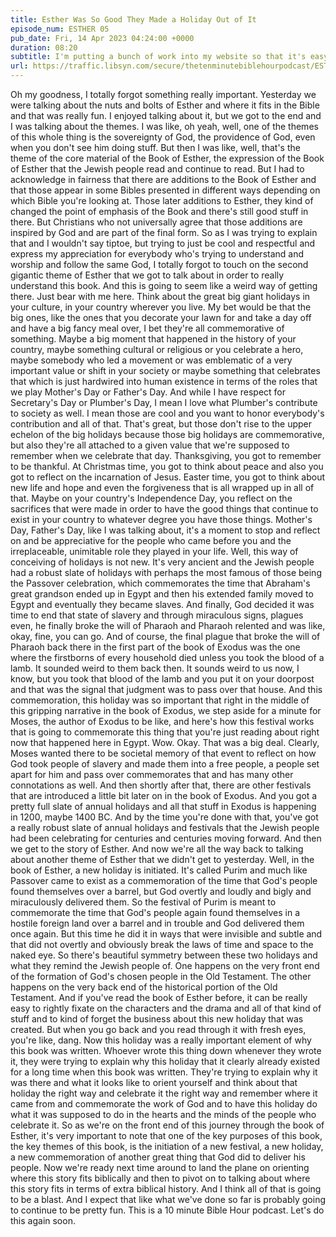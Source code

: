 ```yaml
---
title: Esther Was So Good They Made a Holiday Out of It
episode_num: ESTHER 05
pub_date: Fri, 14 Apr 2023 04:24:00 +0000
duration: 08:20
subtitle: I'm putting a bunch of work into my website so that it's easy to search and access the entire podcast back catalog; including the series on Matthew and the series where we went through the whole Bible, covering one book per episode. My YouTube stuff...
url: https://traffic.libsyn.com/secure/thetenminutebiblehourpodcast/ESTHER_05_-_Esther_Was_So_Good_They_Made_a_Holiday_Out_of_It.mp3
---
```


 Oh my goodness, I totally forgot something really important. Yesterday we were talking about the nuts and bolts of Esther and where it fits in the Bible and that was really fun. I enjoyed talking about it, but we got to the end and I was talking about the themes. I was like, oh yeah, well, one of the themes of this whole thing is the sovereignty of God, the providence of God, even when you don't see him doing stuff. But then I was like, well, that's the theme of the core material of the Book of Esther, the expression of the Book of Esther that the Jewish people read and continue to read. But I had to acknowledge in fairness that there are additions to the Book of Esther and that those appear in some Bibles presented in different ways depending on which Bible you're looking at. Those later additions to Esther, they kind of changed the point of emphasis of the Book and there's still good stuff in there. But Christians who not universally agree that those additions are inspired by God and are part of the final form. So as I was trying to explain that and I wouldn't say tiptoe, but trying to just be cool and respectful and express my appreciation for everybody who's trying to understand and worship and follow the same God, I totally forgot to touch on the second gigantic theme of Esther that we got to talk about in order to really understand this book. And this is going to seem like a weird way of getting there. Just bear with me here. Think about the great big giant holidays in your culture, in your country wherever you live. My bet would be that the big ones, like the ones that you decorate your lawn for and take a day off and have a big fancy meal over, I bet they're all commemorative of something. Maybe a big moment that happened in the history of your country, maybe something cultural or religious or you celebrate a hero, maybe somebody who led a movement or was emblematic of a very important value or shift in your society or maybe something that celebrates that which is just hardwired into human existence in terms of the roles that we play Mother's Day or Father's Day. And while I have respect for Secretary's Day or Plumber's Day, I mean I love what Plumber's contribute to society as well. I mean those are cool and you want to honor everybody's contribution and all of that. That's great, but those don't rise to the upper echelon of the big holidays because those big holidays are commemorative, but also they're all attached to a given value that we're supposed to remember when we celebrate that day. Thanksgiving, you got to remember to be thankful. At Christmas time, you got to think about peace and also you got to reflect on the incarnation of Jesus. Easter time, you got to think about new life and hope and even the forgiveness that is all wrapped up in all of that. Maybe on your country's Independence Day, you reflect on the sacrifices that were made in order to have the good things that continue to exist in your country to whatever degree you have those things. Mother's Day, Father's Day, like I was talking about, it's a moment to stop and reflect on and be appreciative for the people who came before you and the irreplaceable, unimitable role they played in your life. Well, this way of conceiving of holidays is not new. It's very ancient and the Jewish people had a robust slate of holidays with perhaps the most famous of those being the Passover celebration, which commemorates the time that Abraham's great grandson ended up in Egypt and then his extended family moved to Egypt and eventually they became slaves. And finally, God decided it was time to end that state of slavery and through miraculous signs, plagues even, he finally broke the will of Pharaoh and Pharaoh relented and was like, okay, fine, you can go. And of course, the final plague that broke the will of Pharaoh back there in the first part of the book of Exodus was the one where the firstborns of every household died unless you took the blood of a lamb. It sounded weird to them back then. It sounds weird to us now, I know, but you took that blood of the lamb and you put it on your doorpost and that was the signal that judgment was to pass over that house. And this commemoration, this holiday was so important that right in the middle of this gripping narrative in the book of Exodus, we step aside for a minute for Moses, the author of Exodus to be like, and here's how this festival works that is going to commemorate this thing that you're just reading about right now that happened here in Egypt. Wow. Okay. That was a big deal. Clearly, Moses wanted there to be societal memory of that event to reflect on how God took people of slavery and made them into a free people, a people set apart for him and pass over commemorates that and has many other connotations as well. And then shortly after that, there are other festivals that are introduced a little bit later on in the book of Exodus. And you got a pretty full slate of annual holidays and all that stuff in Exodus is happening in 1200, maybe 1400 BC. And by the time you're done with that, you've got a really robust slate of annual holidays and festivals that the Jewish people had been celebrating for centuries and centuries moving forward. And then we get to the story of Esther. And now we're all the way back to talking about another theme of Esther that we didn't get to yesterday. Well, in the book of Esther, a new holiday is initiated. It's called Purim and much like Passover came to exist as a commemoration of the time that God's people found themselves over a barrel, but God overtly and loudly and bigly and miraculously delivered them. So the festival of Purim is meant to commemorate the time that God's people again found themselves in a hostile foreign land over a barrel and in trouble and God delivered them once again. But this time he did it in ways that were invisible and subtle and that did not overtly and obviously break the laws of time and space to the naked eye. So there's beautiful symmetry between these two holidays and what they remind the Jewish people of. One happens on the very front end of the formation of God's chosen people in the Old Testament. The other happens on the very back end of the historical portion of the Old Testament. And if you've read the book of Esther before, it can be really easy to rightly fixate on the characters and the drama and all of that kind of stuff and to kind of forget the business about this new holiday that was created. But when you go back and you read through it with fresh eyes, you're like, dang. Now this holiday was a really important element of why this book was written. Whoever wrote this thing down whenever they wrote it, they were trying to explain why this holiday that it clearly already existed for a long time when this book was written. They're trying to explain why it was there and what it looks like to orient yourself and think about that holiday the right way and celebrate it the right way and remember where it came from and commemorate the work of God and to have this holiday do what it was supposed to do in the hearts and the minds of the people who celebrate it. So as we're on the front end of this journey through the book of Esther, it's very important to note that one of the key purposes of this book, the key themes of this book, is the initiation of a new festival, a new holiday, a new commemoration of another great thing that God did to deliver his people. Now we're ready next time around to land the plane on orienting where this story fits biblically and then to pivot on to talking about where this story fits in terms of extra biblical history. And I think all of that is going to be a blast. And I expect that like what we've done so far is probably going to continue to be pretty fun. This is a 10 minute Bible Hour podcast. Let's do this again soon.